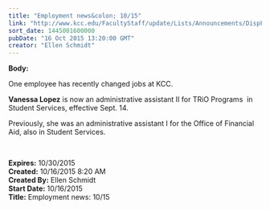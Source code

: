 ```yaml
---
title: "Employment news&colon; 10/15"
link: "http://www.kcc.edu/FacultyStaff/update/Lists/Announcements/DispForm.aspx?ID=2051"
sort_date: 1445001600000
pubDate: "16 Oct 2015 13:20:00 GMT"
creator: "Ellen Schmidt"
---
```


<div><b>Body:</b> <div class="ExternalClass46F410AEC40F45BDA4B1312FAF815505"><p>​One employee has recently changed jobs at KCC.</p>
<p><strong>Vanessa Lopez</strong> is now an administrative assistant II for TRiO Programs  in Student Services, effective Sept. 14. </p>
<p>Previously, she was an administrative assistant I for the Office of Financial Aid, also in Student Services.</p>
<p> </p></div></div>
<div><b>Expires:</b> 10/30/2015</div>
<div><b>Created:</b> 10/16/2015 8:20 AM</div>
<div><b>Created By:</b> Ellen Schmidt</div>
<div><b>Start Date:</b> 10/16/2015</div>
<div><b>Title:</b> Employment news: 10/15</div>
